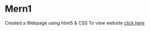 # Mern1
Created a Webpage using html5 &amp; CSS 
To view website [click here](https://kharey02.github.io/Mern1/)
